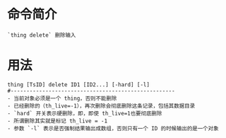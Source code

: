 # 命令简介 

    `thing delete` 删除输入
    
# 用法

    thing [TsID] delete ID1 [ID2...] [-hard] [-l]
    #----------------------------------------------------
    - 当前对象必须是一个 thing，否则不能删除
    - 已经删除的（th_live=-1），再次删除会彻底删除这条记录，包括其数据目录
    - `hard` 开关表示硬删除，即，即使 th_live=1也要彻底删除
    - 所谓删除其实就是标记 th_live = -1
    - 参数 `-l` 表示是否强制结果输出成数组，否则只有一个 ID 的时候输出的是一个对象

